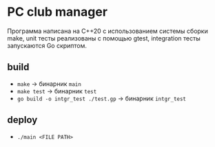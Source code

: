 # PC club manager
Программа написана на С++20 с использованием системы сборки make, unit тесты реализованы с помощью gtest, integration тесты запускаются Go скриптом.
## build
- ```make``` -> бинарник `main`
- ```make test``` -> бинарник `test`
- ```go build -o intgr_test ./test.gp``` -> бинарник `intgr_test`
## deploy
- ```./main <FILE PATH>```
